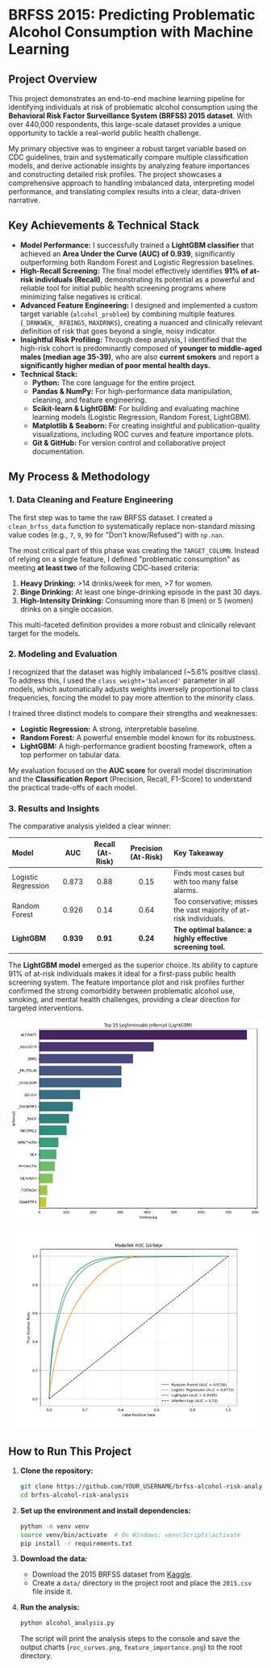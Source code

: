 
# BRFSS 2015: Predicting Problematic Alcohol Consumption with Machine Learning

## Project Overview

This project demonstrates an end-to-end machine learning pipeline for identifying individuals at risk of problematic alcohol consumption using the **Behavioral Risk Factor Surveillance System (BRFSS) 2015 dataset**. With over 440,000 respondents, this large-scale dataset provides a unique opportunity to tackle a real-world public health challenge.

My primary objective was to engineer a robust target variable based on CDC guidelines, train and systematically compare multiple classification models, and derive actionable insights by analyzing feature importances and constructing detailed risk profiles. The project showcases a comprehensive approach to handling imbalanced data, interpreting model performance, and translating complex results into a clear, data-driven narrative.

## Key Achievements & Technical Stack

-   **Model Performance:** I successfully trained a **LightGBM classifier** that achieved an **Area Under the Curve (AUC) of 0.939**, significantly outperforming both Random Forest and Logistic Regression baselines.
-   **High-Recall Screening:** The final model effectively identifies **91% of at-risk individuals (Recall)**, demonstrating its potential as a powerful and reliable tool for initial public health screening programs where minimizing false negatives is critical.
-   **Advanced Feature Engineering:** I designed and implemented a custom target variable (`alcohol_problem`) by combining multiple features (`_DRNKWEK`, `_RFBING5`, `MAXDRNKS`), creating a nuanced and clinically relevant definition of risk that goes beyond a single, noisy indicator.
-   **Insightful Risk Profiling:** Through deep analysis, I identified that the high-risk cohort is predominantly composed of **younger to middle-aged males (median age 35-39)**, who are also **current smokers** and report a **significantly higher median of poor mental health days.**
-   **Technical Stack:**
    -   **Python:** The core language for the entire project.
    -   **Pandas & NumPy:** For high-performance data manipulation, cleaning, and feature engineering.
    -   **Scikit-learn & LightGBM:** For building and evaluating machine learning models (Logistic Regression, Random Forest, LightGBM).
    -   **Matplotlib & Seaborn:** For creating insightful and publication-quality visualizations, including ROC curves and feature importance plots.
    -   **Git & GitHub:** For version control and collaborative project documentation.

## My Process & Methodology

### 1. Data Cleaning and Feature Engineering

The first step was to tame the raw BRFSS dataset. I created a `clean_brfss_data` function to systematically replace non-standard missing value codes (e.g., `7`, `9`, `99` for "Don't know/Refused") with `np.nan`.

The most critical part of this phase was creating the `TARGET_COLUMN`. Instead of relying on a single feature, I defined "problematic consumption" as meeting **at least two** of the following CDC-based criteria:
1.  **Heavy Drinking:** >14 drinks/week for men, >7 for women.
2.  **Binge Drinking:** At least one binge-drinking episode in the past 30 days.
3.  **High-Intensity Drinking:** Consuming more than 6 (men) or 5 (women) drinks on a single occasion.

This multi-faceted definition provides a more robust and clinically relevant target for the models.

### 2. Modeling and Evaluation

I recognized that the dataset was highly imbalanced (~5.6% positive class). To address this, I used the `class_weight='balanced'` parameter in all models, which automatically adjusts weights inversely proportional to class frequencies, forcing the model to pay more attention to the minority class.

I trained three distinct models to compare their strengths and weaknesses:
-   **Logistic Regression:** A strong, interpretable baseline.
-   **Random Forest:** A powerful ensemble model known for its robustness.
-   **LightGBM:** A high-performance gradient boosting framework, often a top performer on tabular data.

My evaluation focused on the **AUC score** for overall model discrimination and the **Classification Report** (Precision, Recall, F1-Score) to understand the practical trade-offs of each model.

### 3. Results and Insights

The comparative analysis yielded a clear winner:

| Model | AUC | Recall (At-Risk) | Precision (At-Risk) | Key Takeaway |
| :--- | :---: | :---: | :---: | :--- |
| Logistic Regression | 0.873 | 0.88 | 0.15 | Finds most cases but with too many false alarms. |
| Random Forest | 0.926 | 0.14 | 0.64 | Too conservative; misses the vast majority of at-risk individuals. |
| **LightGBM** | **0.939** | **0.91** | **0.24** | **The optimal balance: a highly effective screening tool.** |

The **LightGBM model** emerged as the superior choice. Its ability to capture 91% of at-risk individuals makes it ideal for a first-pass public health screening system. The feature importance plot and risk profiles further confirmed the strong comorbidity between problematic alcohol use, smoking, and mental health challenges, providing a clear direction for targeted interventions.

![Feature Importance](feature_importance.png)
![ROC Curves](roc_curves.png)

## How to Run This Project

1.  **Clone the repository:**
    ```bash
    git clone https://github.com/YOUR_USERNAME/brfss-alcohol-risk-analysis.git
    cd brfss-alcohol-risk-analysis
    ```

2.  **Set up the environment and install dependencies:**
    ```bash
    python -m venv venv
    source venv/bin/activate  # On Windows: venv\Scripts\activate
    pip install -r requirements.txt
    ```

3.  **Download the data:**
    -   Download the 2015 BRFSS dataset from [Kaggle](https://www.kaggle.com/datasets/cdc/behavioral-risk-factor-surveillance-system).
    -   Create a `data/` directory in the project root and place the `2015.csv` file inside it.

4.  **Run the analysis:**
    ```bash
    python alcohol_analysis.py
    ```
    The script will print the analysis steps to the console and save the output charts (`roc_curves.png`, `feature_importance.png`) to the root directory.
